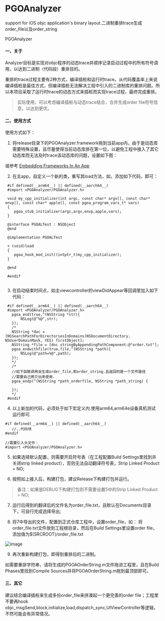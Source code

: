 # PGOAnalyzer
support for iOS objc application's binary layout.二进制重排trace生成order_file以及order_string

PGOAnalyzer

#### 一、关于

Analyzer目标是实现对objc程序的动态trace并顺序记录启动过程中的所有符号调用，以达到二进制（代码段）重排目的。

重排的trace过程主要有2种方式，编译插桩和运行时trace。从代码覆盖率上来说编译插桩是最佳方式，但编译插桩无法解决工程中引入的二进制库的重排问题。所以本项目采取了运行时trace的动态方式来插桩而实现trace过程，最终完成重排。

> 实际使用，可以考虑编译插桩与动态trace结合，合并生成order file符号信息，以达到更优。


#### 二、使用方式

使用方式如下：

 1. 将release目录下的PGOAnalyzer.framework拖到当前app内，由于是动态库需要特殊设置，且尽量使得当前动态库排在第一位，以避免工程中接入了其它动态库而无法及时trace该动态库的问题，设置如下图：

或参考 [Embedding Frameworks In An App](https://developer.apple.com/library/archive/technotes/tn2435/_index.html)

 2. 在主app，自定义一个新的类，重写其load方法，如，添加如下代码，即可：

```
 #if defined(__arm64__) || defined(__aarch64__)
 #import <PGOAnalyzer/PGOAnalyzer.h>
 
 void my_cpp_initializer(int argc, const char* argv[], const char* envp[], const char* apple[], const pgoa_program_vars_t* vars)
 {
    pgoa_stub_initializer(argc,argv,envp,apple,vars);
 }
 
 @interface PGOALTest : NSObject
 @end
 
 @implementation PGOALTest
 
 + (void)load
 {
    pgoa_hook_mod_init((intptr_t)my_cpp_initializer);
 }
 
 @end
 
 #endif
 
 ```
 
 3. 在启动结束时间点，如主viewcontroller的viewDidAppear等回调里加入如下代码：

 ```
  #if defined(__arm64__) || defined(__aarch64__)
  #import <PGOAnalyzer/PGOAnalyzer.h>
    pgoa_end(true,^(NSString *str){
        NSLog(@"%@",str);
    });
    /*
    NSString *doc = [NSSearchPathForDirectoriesInDomains(NSDocumentDirectory, NSUserDomainMask, YES) firstObject];
    NSString *file = [doc stringByAppendingPathComponent:@"order.txt"];
    pgoa_endwithfile(true,file,^(NSString *path){
        NSLog(@"path=%@",path);
    });
    */
    /*
    //如下函数调用会生成order_file,和order_string.且返回的是一个文件路径
    //需要自己拷贝出来使用.
    pgoa_endp(^(NSString *path_orderfile, NSString *path_string) {
            
    });
    */
  #endif
```

 4. 以上新加的代码，必须处于如下宏定义内.使用arm64,arm64e设备真机测试运行即可.

 ```
 #if defined(__arm64__) || defined(__aarch64__)
    //..代码块
 #endif
 
 //需要引入头文件：
 #import <PGOAnalyzer/PGOAnalyzer.h>
 ```
 
 5. 如果选择默认配置，则需要开启符号表（在工程配置Build Settings里找到并关闭strip linked product），否则无法自动翻译符号表，Strip Linked Product = NO;
 

 6. 按照如上接入后，构建打包，建议Release下构建打包并运行。

 > 备注：如果是DEBUG下构建打包则不需要设置5中的Strip Linked Product = NO;

 7. 运行后得到的翻译后的文件名为order_file.txt，且默认在Documents目录下，可自行完成选择导出;
 
 8. 将7中导出的文件，配置到正式仓库工程中，设置order_file，如：
 将order_file.txt文件放到工程根目录，然后在Build Settings里设置order file，添加值为$(SRCROOT)/order_file.txt

 ![image](http://cdn.rhythmkay.com/img/09122040.png)

 9. 再次重新构建打包，即得到重排后的二进制。
 
 如需要重排字符串，请将生成的PGOAOrderString.m文件拖进工程里，且在Build Phases里找到Compile Sources并将PGOAOrderString.m拖到最顶部即可。
 
 #### 三、其它
  建议结合编译插桩来生成多份order_file来拼凑起一个更完善的order file；工程里不要再hook objc_msgSend,block,initialize,load,dispatch_sync,UIViewController等逻辑，不然可能会有异常情况。
